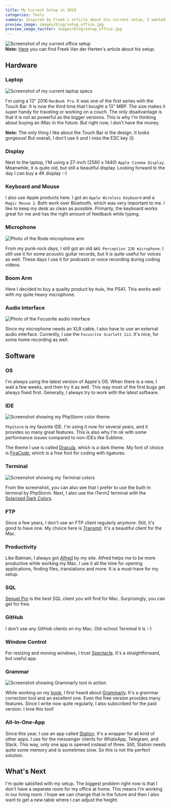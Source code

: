 ```yaml
---
title: My Current Setup in 2018
categories: Tools
summary: Inspired by Freek's article about his current setup, I wanted to share mine as well. In this article, I will list all the soft- and hardware that makes my current setup.
preview_image: images/blog/setup_office.jpg
preview_image_twitter: images/blog/setup_office.jpg
---
```


<img class="blogimage" alt="Screenshot of my current office setup" src="/images/blog/setup_office.jpg" />

<div class="blognote"><strong>Note:</strong> <a href="https://murze.be/my-current-setup-2018-edition">Here</a> you can find Freek Van der Herten's article about his setup.</div>

## Hardware

### Laptop

<img class="blogimage" alt="Screenshot of my current laptop specs" src="/images/blog/setup_laptop_specs.png" />

I'm using a 13" 2016 `MacBook Pro`. It was one of the first series with the Touch Bar. It is now the third time that I bought a 13" MBP. The size makes it super handy for traveling or working on a couch. The only disadvantage is that it is not as powerful as the bigger versions. This is why I'm thinking about buying an iMac in the future. But right now, I don't have the money.

<div class="blognote"><strong>Note:</strong> The only thing I like about the Touch Bar is the design. It looks gorgeous! But overall, I don't use it and I miss the ESC key 😥</div>

### Display

Next to the laptop, I'M using a 27-inch (2560 x 1440) `Apple Cinema Display`. Meanwhile, it is quite old, but still a beautiful display. Looking forward to the day I can buy a 4K display :-)

### Keyboard and Mouse

I also use Apple products here. I got an `Apple Wireless Keyboard` and a `Magic Mouse 2`. Both work over Bluetooth, which was very important to me. I like to keep my desk as clean as possible. Primarily, the keyboard works great for me and has the right amount of feedback while typing.

### Microphone

<img class="blogimage" alt="Photo of the Rode microphone arm" src="/images/blog/setup_micro_boom.jpg" />

From my punk-rock days, I still got an old `AKG Perception 220 microphone`. I still use it for some acoustic guitar records, but it is quite useful for voices as well. These days I use it for podcasts or voice recording during coding videos.

### Boom Arm

Here I decided to buy a quality product by `Rode`, the PSA1. This works well with my quite heavy microphone.


### Audio Interface

<img class="blogimage" alt="Photo of the Focusrite audio interface" src="/images/blog/setup_audio_interface.jpg" />

Since my microphone needs an XLR cable, I also have to use an external audio interface. Currently, I use the `Focusrite Scarlett 2i2`. It's nice, for some home recording as well.

## Software

### OS

I'm always using the latest version of Apple's OS. When there is a new, I wait a few weeks, and then try it as well. This way most of the first bugs get always fixed first. Generally, I always try to work with the latest software.

### IDE

<img class="blogimage" alt="Screenshot showing my PhpStorm color theme" src="/images/blog/setup_ide.png" />

`PhpStorm` is my favorite IDE. I'm using it now for several years, and it provides so many great features. This is also why I'm ok with some performance issues compared to non-IDEs like Sublime.

The theme I use is called [Dracula](https://draculatheme.com/jetbrains/), which is a dark theme. My font of choice is [FiraCode](https://github.com/tonsky/FiraCode), which is a free font for coding with ligatures.

### Terminal

<img class="blogimage" alt="Screenshot showing my Terminal colors" src="/images/blog/setup_terminal.png" />

From the screenshot, you can also see that I prefer to use the built-in terminal by PhpStorm. Next, I also use the iTerm2 terminal with the [Solarized Dark Colors](https://github.com/altercation/solarized/tree/master/iterm2-colors-solarized).

### FTP

Since a few years, I don't use an FTP client regularly anymore. Still, it's good to have one. My choice here is [Transmit](https://panic.com/transmit/). It's a beautiful client for the Mac.

### Productivity

Like Batman, I always got [Alfred](https://www.alfredapp.com/) by my site. Alfred helps me to be more productive while working my Mac. I use it all the time for opening applications, finding files, translations and more. It is a must-have for my setup.

### SQL

[Sequel Pro](https://www.sequelpro.com/) is the best SQL client you will find for Mac. Surprisingly, you can get for free.

### GitHub

I don't use any GitHub clients on my Mac. Old-school Terminal it is :-)

### Window Control

For resizing and moving windows, I trust [Spectacle](https://www.spectacleapp.com/). It's a straightforward, but useful app.

### Grammar

<img class="blogimage" alt="Screenshot showing Grammarly tool in action" src="/images/blog/setup_grammarly.png" />

While working on my [book](https://store.christoph-rumpel.com/), I first heard about [Grammarly](https://app.grammarly.com/). It's a grammar correction tool and an excellent one. Even the free version provides many features. Since I write now quite regularly, I also subscribed for the paid version. I love this tool!

### All-In-One-App

Since this year, I use an app called [Station](https://getstation.com/). It's a wrapper for all kind of other apps. I use for the messenger clients for WhatsApp, Telegram, and Slack. This way, only one app is opened instead of three. Still, Station needs quite some memory and is sometimes slow. So this is not the perfect solution.

## What's Next

I'm quite satisfied with my setup. The biggest problem right now is that I don't have a separate room for my office at home. This means I'm working in our living room. I hope we can change that in the future and then I also want to get a new table where I can adjust the height.
